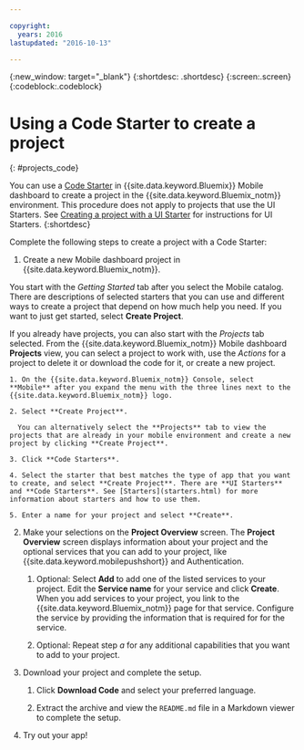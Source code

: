 ```yaml
---

copyright:
  years: 2016
lastupdated: "2016-10-13"

---
```

{:new_window: target="_blank"}
{:shortdesc: .shortdesc}
{:screen:.screen}
{:codeblock:.codeblock}

# Using a Code Starter to create a project
{: #projects_code}

You can use a [Code Starter](starters.html#Code_Starter) in {{site.data.keyword.Bluemix}} Mobile dashboard to create a project in the {{site.data.keyword.Bluemix_notm}} environment. This procedure does not apply to projects that use the UI Starters. See [Creating a project with a UI Starter](projects_ui.html) for instructions for UI Starters. 
{:shortdesc}

Complete the following steps to create a project with a Code Starter:

1. Create a new Mobile dashboard project in {{site.data.keyword.Bluemix_notm}}.

 You start with the *Getting Started* tab after you select the Mobile catalog. There are descriptions of selected starters that you can use and different ways to create a project that depend on how much help you need. If you want to just get started, select **Create Project**.

 If you already have projects, you can also start with the *Projects* tab selected. From the {{site.data.keyword.Bluemix_notm}} Mobile dashboard **Projects** view, you can select a project to work with, use the *Actions* for a project to delete it or download the code for it, or create a new project.

	1. On the {{site.data.keyword.Bluemix_notm}} Console, select **Mobile** after you expand the menu with the three lines next to the {{site.data.keyword.Bluemix_notm}} logo. 
	
	2. Select **Create Project**. 

	  You can alternatively select the **Projects** tab to view the projects that are already in your mobile environment and create a new project by clicking **Create Project**.

	3. Click **Code Starters**.  

	4. Select the starter that best matches the type of app that you want to create, and select **Create Project**. There are **UI Starters** and **Code Starters**. See [Starters](starters.html) for more information about starters and how to use them. 
	
	5. Enter a name for your project and select **Create**.
	
2. Make your selections on the **Project Overview** screen.  The **Project Overview** screen displays information about your project and the optional services that you can add to your project, like {{site.data.keyword.mobilepushshort}} and Authentication.  

	1. Optional: Select **Add** to add one of the listed services to your project. Edit the **Service name** for your service and click **Create**. When you add services to your project, you link to the {{site.data.keyword.Bluemix_notm}} page for that service. Configure the service by providing the information that is required for for the service.
	
	2. Optional: Repeat step *a* for any additional capabilities that you want to add to your project. 

3.  Download your project and complete the setup.

    1. Click **Download Code** and select your preferred language.
   
    2. Extract the archive and view the `README.md` file in a Markdown viewer to complete the setup.

4.  Try out your app! 


